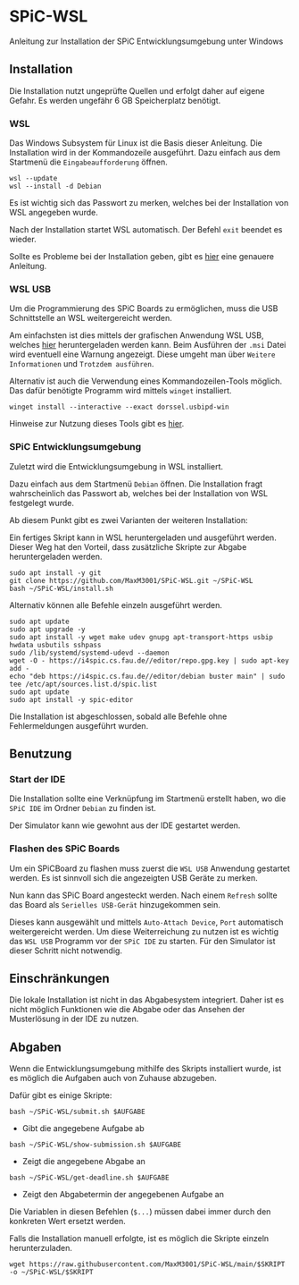 # SPiC-WSL

Anleitung zur Installation der SPiC Entwicklungsumgebung unter Windows

## Installation

Die Installation nutzt ungeprüfte Quellen und erfolgt daher auf eigene Gefahr.
Es werden ungefähr 6 GB Speicherplatz benötigt.

### WSL

Das Windows Subsystem für Linux ist die Basis dieser Anleitung.
Die Installation wird in der Kommandozeile ausgeführt.
Dazu einfach aus dem Startmenü die `Eingabeaufforderung` öffnen.

```
wsl --update
wsl --install -d Debian
```

Es ist wichtig sich das Passwort zu merken, welches bei der Installation von WSL angegeben wurde.

Nach der Installation startet WSL automatisch.
Der Befehl `exit` beendet es wieder.

Sollte es Probleme bei der Installation geben, gibt es [hier](https://learn.microsoft.com/de-de/windows/wsl/install) eine genauere Anleitung.

### WSL USB

Um die Programmierung des SPiC Boards zu ermöglichen, muss die USB Schnittstelle an WSL weitergereicht werden.

Am einfachsten ist dies mittels der grafischen Anwendung WSL USB, welches [hier](https://gitlab.com/alelec/wsl-usb-gui/-/releases) heruntergeladen werden kann.
Beim Ausführen der `.msi` Datei wird eventuell eine Warnung angezeigt.
Diese umgeht man über `Weitere Informationen` und `Trotzdem ausführen`.

Alternativ ist auch die Verwendung eines Kommandozeilen-Tools möglich.
Das dafür benötigte Programm wird mittels `winget` installiert.

```
winget install --interactive --exact dorssel.usbipd-win
```

Hinweise zur Nutzung dieses Tools gibt es [hier](https://learn.microsoft.com/de-de/windows/wsl/connect-usb#attach-a-usb-device).

### SPiC Entwicklungsumgebung

Zuletzt wird die Entwicklungsumgebung in WSL installiert.

Dazu einfach aus dem Startmenü `Debian` öffnen.
Die Installation fragt wahrscheinlich das Passwort ab, welches bei der Installation von WSL festgelegt wurde.

Ab diesem Punkt gibt es zwei Varianten der weiteren Installation:

Ein fertiges Skript kann in WSL heruntergeladen und ausgeführt werden.
Dieser Weg hat den Vorteil, dass zusätzliche Skripte zur Abgabe heruntergeladen werden.

```
sudo apt install -y git
git clone https://github.com/MaxM3001/SPiC-WSL.git ~/SPiC-WSL
bash ~/SPiC-WSL/install.sh
```

Alternativ können alle Befehle einzeln ausgeführt werden.

```
sudo apt update
sudo apt upgrade -y
sudo apt install -y wget make udev gnupg apt-transport-https usbip hwdata usbutils sshpass
sudo /lib/systemd/systemd-udevd --daemon
wget -O - https://i4spic.cs.fau.de//editor/repo.gpg.key | sudo apt-key add -
echo "deb https://i4spic.cs.fau.de//editor/debian buster main" | sudo tee /etc/apt/sources.list.d/spic.list
sudo apt update
sudo apt install -y spic-editor
```

Die Installation ist abgeschlossen, sobald alle Befehle ohne Fehlermeldungen ausgeführt wurden.

## Benutzung

### Start der IDE

Die Installation sollte eine Verknüpfung im Startmenü erstellt haben, wo die `SPiC IDE` im Ordner `Debian` zu finden ist.

Der Simulator kann wie gewohnt aus der IDE gestartet werden.

### Flashen des SPiC Boards

Um ein SPiCBoard zu flashen muss zuerst die `WSL USB` Anwendung gestartet werden.
Es ist sinnvoll sich die angezeigten USB Geräte zu merken.

Nun kann das SPiC Board angesteckt werden.
Nach einem `Refresh` sollte das Board als `Serielles USB-Gerät` hinzugekommen sein.

Dieses kann ausgewählt und mittels `Auto-Attach Device`, `Port` automatisch weitergereicht werden.
Um diese Weiterreichung zu nutzen ist es wichtig das `WSL USB` Programm vor der `SPiC IDE` zu starten.
Für den Simulator ist dieser Schritt nicht notwendig.

## Einschränkungen

Die lokale Installation ist nicht in das Abgabesystem integriert.
Daher ist es nicht möglich Funktionen wie die Abgabe oder das Ansehen der Musterlösung in der IDE zu nutzen.

## Abgaben

Wenn die Entwicklungsumgebung mithilfe des Skripts installiert wurde, ist es möglich die Aufgaben auch von Zuhause abzugeben.

Dafür gibt es einige Skripte:

```
bash ~/SPiC-WSL/submit.sh $AUFGABE
```

- Gibt die angegebene Aufgabe ab

```
bash ~/SPiC-WSL/show-submission.sh $AUFGABE
```

- Zeigt die angegebene Abgabe an

```
bash ~/SPiC-WSL/get-deadline.sh $AUFGABE
```

- Zeigt den Abgabetermin der angegebenen Aufgabe an

Die Variablen in diesen Befehlen (`$...`) müssen dabei immer durch den konkreten Wert ersetzt werden.

Falls die Installation manuell erfolgte, ist es möglich die Skripte einzeln herunterzuladen.

```
wget https://raw.githubusercontent.com/MaxM3001/SPiC-WSL/main/$SKRIPT -o ~/SPiC-WSL/$SKRIPT
```
